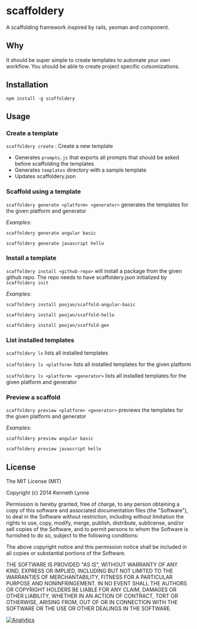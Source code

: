 scaffoldery
===========
A scaffolding framework inspired by rails, yeoman and component.

## Why
It should be super simple to create templates to automate your own workflow. You should be able to create project specific cutsomizations.


## Installation

`npm install -g scaffoldery`


## Usage

### Create a template

`scaffoldery create` : Create a new template
* Generates `prompts.js`  that exports all prompts that should be asked before scaffolding the templates
* Generates `templates` directory with a sample template
* Updates scaffoldery.json

### Scaffold using a template

`scaffoldery generate <platform> <generator>` generates the templates for the given platform and generator

*Examples*:

`scaffoldery generate angular basic`

`scaffoldery generate javascript hello`


### Install a template

`scaffoldery install <github-repo>` will install a package from the given github repo. The repo needs to have scaffoldery.json initialized by `scaffoldery init`

*Examples*:

`scaffoldery install poojan/scaffold-angular-basic`

`scaffoldery install poojan/scaffold-hello`

`scaffoldery install poojan/scaffold-gen`


### List installed templates

`scaffoldery ls` lists all installed templates

`scaffoldery ls <platform>` lists all installed templates for the given platform

`scaffoldery ls <platform> <generator>` lists all installed templates for the given platform and generator


### Preview a scaffold

`scaffoldery preview <platform> <generator>` previews the templates for the given platform and generator

*Examples*:

`scaffoldery preview angular basic`

`scaffoldery preview javascript hello`


## License

The MIT License (MIT)

Copyright (c) 2014 Kenneth Lynne

Permission is hereby granted, free of charge, to any person obtaining a copy of
this software and associated documentation files (the "Software"), to deal in
the Software without restriction, including without limitation the rights to
use, copy, modify, merge, publish, distribute, sublicense, and/or sell copies of
the Software, and to permit persons to whom the Software is furnished to do so,
subject to the following conditions:

The above copyright notice and this permission notice shall be included in all
copies or substantial portions of the Software.

THE SOFTWARE IS PROVIDED "AS IS", WITHOUT WARRANTY OF ANY KIND, EXPRESS OR
IMPLIED, INCLUDING BUT NOT LIMITED TO THE WARRANTIES OF MERCHANTABILITY, FITNESS
FOR A PARTICULAR PURPOSE AND NONINFRINGEMENT. IN NO EVENT SHALL THE AUTHORS OR
COPYRIGHT HOLDERS BE LIABLE FOR ANY CLAIM, DAMAGES OR OTHER LIABILITY, WHETHER
IN AN ACTION OF CONTRACT, TORT OR OTHERWISE, ARISING FROM, OUT OF OR IN
CONNECTION WITH THE SOFTWARE OR THE USE OR OTHER DEALINGS IN THE SOFTWARE.


[![Analytics](https://ga-beacon.appspot.com/UA-46835353-1/scaffoldery/README)](https://github.com/igrigorik/ga-beacon)

